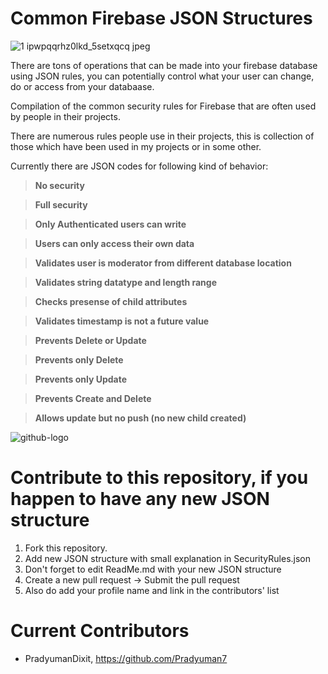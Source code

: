 # Common Firebase JSON Structures

![1 ipwpqqrhz0lkd_5setxqcq jpeg](https://user-images.githubusercontent.com/41565823/47785324-ae62fd80-dd08-11e8-82f9-84fbe36ecf34.png)

There are tons of operations that can be made into your firebase database using JSON rules, you can potentially control what your user can change, do or access from your databaase.

Compilation of the common security rules for Firebase that are often used by people in their projects.

There are numerous rules people use in their projects, this is collection of those which have been used in my projects or in some other.

Currently there are JSON codes for following kind of behavior:

>**No security**

>**Full security**

>**Only Authenticated users can write**

>**Users can only access their own data**

>**Validates user is moderator from different database location**

>**Validates string datatype and length range**

>**Checks presense of child attributes**

>**Validates timestamp is not a future value**

>**Prevents Delete or Update**

>**Prevents only Delete**

>**Prevents only Update**

>**Prevents Create and Delete**

>**Allows update but no push (no new child created)**


![github-logo](https://user-images.githubusercontent.com/41565823/47785456-1a456600-dd09-11e8-867d-075a28347ab9.png)


# Contribute to this repository, if you happen to have any new JSON structure

1. Fork this repository.
2. Add new JSON structure with small explanation in SecurityRules.json
3. Don't forget to edit ReadMe.md with your new JSON structure
4. Create a new pull request -> Submit the pull request
5. Also do add your profile name and link in the contributors' list

# Current Contributors

- PradyumanDixit, https://github.com/Pradyuman7
